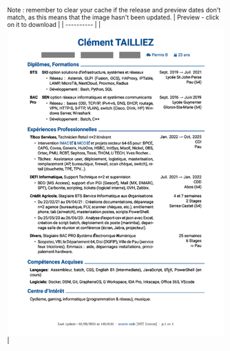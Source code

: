 Note : remember to clear your cache if the release and preview dates don't match, as this means that the image hasn't been updated.
| Preview - click on it to download |
| ---------- |
| <a href=https://github.com/c2tz/cv/releases/download/01-09-2025_14-18-57/CV_NAME.pdf><img src=https://raw.githubusercontent.com/c2tz/cv/main/CV_NAME.png alt=CV Preview></a> |
